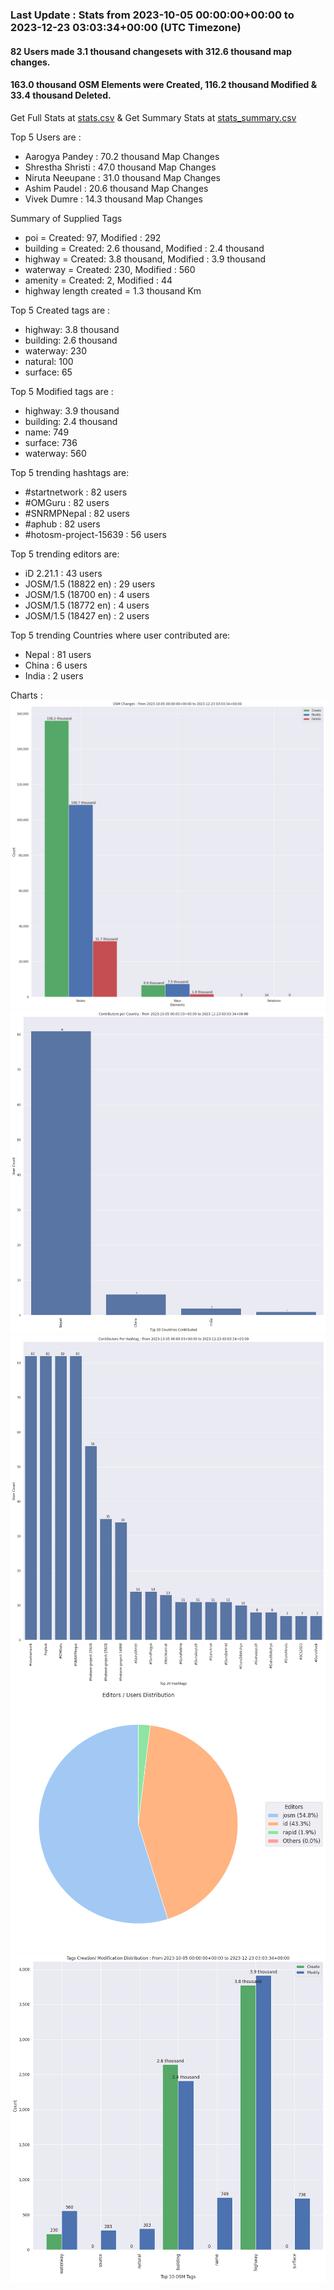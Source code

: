 ### Last Update : Stats from 2023-10-05 00:00:00+00:00 to 2023-12-23 03:03:34+00:00 (UTC Timezone)

#### 82 Users made 3.1 thousand changesets with 312.6 thousand map changes.
#### 163.0 thousand OSM Elements were Created, 116.2 thousand Modified & 33.4 thousand Deleted.
Get Full Stats at [stats.csv](/stats/SNRMPNepal/Every2days/stats.csv)
 & Get Summary Stats at [stats_summary.csv](/stats/SNRMPNepal/Every2days/stats_summary.csv)

Top 5 Users are : 
- Aarogya Pandey : 70.2 thousand Map Changes
- Shrestha Shristi : 47.0 thousand Map Changes
- Niruta Neeupane : 31.0 thousand Map Changes
- Ashim Paudel : 20.6 thousand Map Changes
- Vivek Dumre : 14.3 thousand Map Changes

Summary of Supplied Tags
- poi = Created: 97, Modified : 292
- building = Created: 2.6 thousand, Modified : 2.4 thousand
- highway = Created: 3.8 thousand, Modified : 3.9 thousand
- waterway = Created: 230, Modified : 560
- amenity = Created: 2, Modified : 44
- highway length created = 1.3 thousand Km


Top 5 Created tags are :
- highway: 3.8 thousand
- building: 2.6 thousand
- waterway: 230
- natural: 100
- surface: 65


Top 5 Modified tags are :
- highway: 3.9 thousand
- building: 2.4 thousand
- name: 749
- surface: 736
- waterway: 560


Top 5 trending hashtags are:
- #startnetwork : 82 users
- #OMGuru : 82 users
- #SNRMPNepal : 82 users
- #aphub : 82 users
- #hotosm-project-15639 : 56 users


Top 5 trending editors are:
- iD 2.21.1 : 43 users
- JOSM/1.5 (18822 en) : 29 users
- JOSM/1.5 (18700 en) : 4 users
- JOSM/1.5 (18772 en) : 4 users
- JOSM/1.5 (18427 en) : 2 users


Top 5 trending Countries where user contributed are:
- Nepal : 81 users
- China : 6 users
- India : 2 users


 Charts : 
![Alt text](./stats_osm_changes.png) 
![Alt text](./stats_users_per_country.png) 
![Alt text](./stats_users_per_hashtag.png) 
![Alt text](./stats_editors_pie_chart.png) 
![Alt text](./stats_tags.png) 
